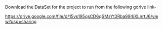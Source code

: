 Download the DataSet for the project to run from the following gdrive link-

https://drive.google.com/file/d/15vs195qsCD6qSMsYt3Rba994iXLnrtJ6/view?usp=sharing
